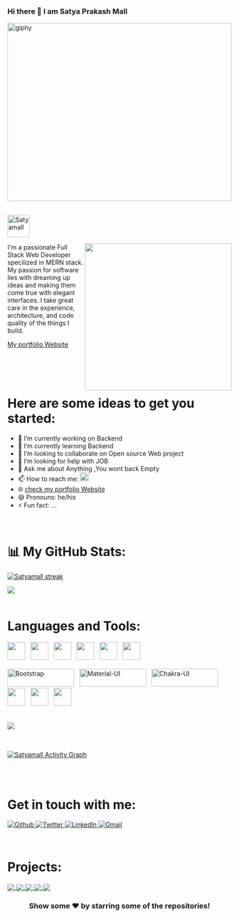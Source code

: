 ### Hi there 👋 I am Satya Prakash Mall

<!-- ![giphy](https://user-images.githubusercontent.com/80479635/150354481-99052d4f-e34a-4272-b77c-b7523003bea0.gif) -->
<img src="https://user-images.githubusercontent.com/80479635/150354481-99052d4f-e34a-4272-b77c-b7523003bea0.gif" width="100%" height="400" alt="giphy"/>
<br/>
<br/>

<p align="left"> <img src="https://komarev.com/ghpvc/?username=Satyamall&label=Profile%20views&color=129e00&style=plastic" alt="Satyamall" height="50" /> </p>

<img align='right' src="https://media4.giphy.com/media/u2pmTWUi0MXjyrMaVj/giphy.gif?cid=ecf05e47ujlr0uahs95slznce2ixmf10nan8vu1nqdktk1c5&rid=giphy.gif&ct=g" width="330">

I'm a passionate Full Stack Web Developer specilized in MERN stack. My passion for software lies with dreaming up ideas and making them come true with elegant interfaces. I take great care in the experience, architecture, and code quality of the things I build.
<br/>
<div>
    <a href="">My portfolio Website</a>
</div>
<br/>
<br/>
<br/>
<br/>

# Here are some ideas to get you started:

- 🔭 I’m currently working on Backend
- 🌱 I’m currently learning Backend
- 👯 I’m looking to collaborate on Open source Web project
- 🤔 I’m looking for help with JOB
- 💬 Ask me about Anything ,You wont back Empty
- 📫 How to reach me: <a href="https://www.linkedin.com/in/satya-prakash-mall-125649216/"><img style="width:20px" src="https://cdn-icons-png.flaticon.com/512/174/174857.png" /></a>
- 🌐 <a href="">check my portfolio Website</a>
- 😄 Pronouns: he/his
- ⚡ Fun fact: ...

<br/>

# 📊 My GitHub Stats:

<p align="left">
    <a href="https://github.com/Satyamall/github-readme-streak-stats">
        <img title="🔥 Get streak stats for your profile at git.io/streak-stats" alt="Satyamall streak" src="https://github-readme-streak-stats.herokuapp.com/?user=Satyamall&theme=black-ice&hide_border=true&stroke=0000&background=060A0CD0"/>
    </a>
</p>
<a href="https://github.com/Satyamall/github-readme-stats">
<img align="center" src="https://github-readme-stats.vercel.app/api?username=Satyamall&&show_icons=true&count_private=true&title_color=bb2acf&icon_color=bb2acf&text_color=151515&bg_color=ffffff"/>
</a>
<br/>
<br/>

# Languages and Tools: 

<div>
    <div>
    <img src="https://img.shields.io/badge/JavaScript-F7DF1E?style=for-the-badge&logo=javascript&logoColor=black" height="40"/>&nbsp;&nbsp;
    <img src="https://img.shields.io/badge/ReactJS-20232A?style=for-the-badge&logo=react&logoColor=61DAFB" height="40" />&nbsp;&nbsp;
    <img src="https://img.shields.io/badge/Redux-000000?style=for-the-badge&logo=nextdotjs&logoColor=white" height="40"/>&nbsp;&nbsp;
    <img src="https://img.shields.io/badge/Node.js-339933?style=for-the-badge&logo=nodedotjs&logoColor=white" height="40"/>&nbsp;&nbsp;
    <img src="https://img.shields.io/badge/Express.js-000000?style=for-the-badge&logo=express&logoColor=white" height="40" />&nbsp;&nbsp;
    <img src="https://img.shields.io/badge/MongoDB-4EA94B?style=for-the-badge&logo=mongodb&logoColor=white" height="40"/>&nbsp;&nbsp;
    </div>
    &nbsp;&nbsp;
    <div>
        <img src="https://miro.medium.com/max/824/1*9RqBEDU9Mbg6XM8O6d7Q9A.png" alt="Bootstrap" width="150" height="40" />&nbsp;&nbsp;
        <img src="https://res.cloudinary.com/practicaldev/image/fetch/s--ApzmTqdP--/c_imagga_scale,f_auto,fl_progressive,h_420,q_auto,w_1000/https://dev-to-uploads.s3.amazonaws.com/i/5331q5cjvpzh972u5xgo.png" alt="Material-UI" width="150" height="40"/>&nbsp;&nbsp;
        <img src="https://jquery-plugins.net/image/plugin/chakra-ui-simple-modular-accessible-ui-components-for-react-applications.png" alt="Chakra-UI" width="150" height="40" />&nbsp;&nbsp;
    <img src="https://img.shields.io/badge/HTML5%20-%23e34f26.svg?&style=for-the-badge&logo=html5&logoColor=white" height="40"/>&nbsp;&nbsp;
    <img src="https://img.shields.io/badge/CSS3-1572B6?&style=for-the-badge&logo=css3&logoColor=white" height="40" />&nbsp;&nbsp;
    <img src="https://img.shields.io/badge/npm-CB3837?style=for-the-badge&logo=npm&logoColor=white" height="40"/>&nbsp;&nbsp;
    </div>
</div>
<br/>
<br/>
<div>
<a href="https://github.com/Satyamall">
  <img align="center" src="https://github-readme-stats.vercel.app/api/top-langs/?username=Satyamall&theme=light&hide_langs_below=1" />
</a> 
</div>
<br/>
<br/>

<a href="https://github.com/Satyamall/github-readme-activity-graph"><img alt="Satyamall Activity Graph" src="https://activity-graph.herokuapp.com/graph?username=Satyamall&bg_color=0D1117&color=5BCDEC&line=5BCDEC&point=FFFFFF&hide_border=true" /></a>

<br/>
<br/>

# Get in touch with me:

<p>
    <a href="https://github.com/Satyamall" target="_open">
        <img alt="Github" src="https://img.shields.io/badge/GitHub-%2312100E.svg?&style=for-the-badge&logo=Github&logoColor=white" />
    </a> 
    <a href="https://twitter.com/SatyaMall895380" target="_open">
        <img alt="Twitter" src="https://img.shields.io/badge/twitter-%231DA1F2.svg?&style=for-the-badge&logo=twitter&logoColor=white" />
    </a>
    <a href="https://www.linkedin.com/in/satya-prakash-mall-125649216/" target="_open">
        <img alt="LinkedIn" src="https://img.shields.io/badge/linkedin-%230077B5.svg?&style=for-the-badge&logo=linkedin&logoColor=white" />
    </a> 
    <a href="mailto:thesatyamall123@gmail.com" target="_open">
        <img alt="Gmail" src="https://img.shields.io/badge/Gmail-D14836?style=for-the-badge&logo=gmail&logoColor=white" />
    </a>
</p>
<br/>

# Projects: 

<a href="https://github.com/Satyamall/Booking.com-clone-in-React.js">
  <img align="center" src="https://github-readme-stats.vercel.app/api/pin/?username=Satyamall&repo=Booking.com-clone-in-React.js&theme=light" />
</a>
<a href="">
 <img align="center" src="https://github-readme-stats.vercel.app/api/pin/?username=Satyamall&repo=&theme=light" />
</a>
<a href="">
 <img align="center" src="https://github-readme-stats.vercel.app/api/pin/?username=Satyamall&repo=&theme=light" />
</a>
<a href="">
 <img align="center" src="https://github-readme-stats.vercel.app/api/pin/?username=Satyamall&repo=&theme=light" />
</a>
<a href="">
 <img align="center" src="https://github-readme-stats.vercel.app/api/pin/?username=Satyamall&repo=&theme=light" />
</a>

<div align="center">

### Show some ❤️ by starring some of the repositories!

</div>


